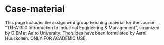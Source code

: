 # Case-material

This page includes the assignment group teaching material for the course "TU-A1300 Introduction to Industrial Engineering & Management", organized by DIEM at Aalto University. The slides have been formulated by Aarni Huuskonen. ONLY FOR ACADEMIC USE.
